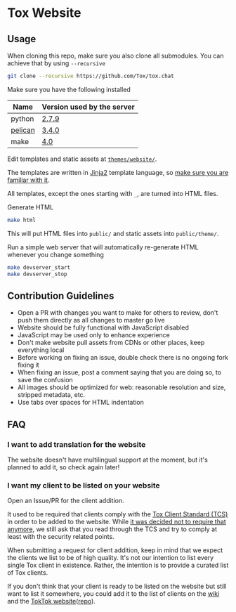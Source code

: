 # Tox Website

## Usage

When cloning this repo, make sure you also clone all submodules. You can achieve that by using `--recursive`

```bash
git clone --recursive https://github.com/Tox/tox.chat
```

Make sure you have the following installed

| Name                                                         | Version used by the server                                 |
|--------------------------------------------------------------|------------------------------------------------------------|
| python                                                       | [2.7.9](https://packages.debian.org/jessie/python)         |
| [pelican](http://docs.getpelican.com/en/latest/install.html) | [3.4.0](https://packages.debian.org/jessie/python-pelican) |
| make                                                         | [4.0](https://packages.debian.org/jessie/make)             |

Edit templates and static assets at [`themes/website/`](themes/website/).

The templates are written in [Jinja2](http://jinja.pocoo.org/) template language, so [make sure you are familiar with it](http://jinja.pocoo.org/docs/dev/templates/).

All templates, except the ones starting with `_`, are turned into HTML files.

Generate HTML

```bash
make html
```

This will put HTML files into `public/` and static assets into `public/theme/`.

Run a simple web server that will automatically re-generate HTML whenever you change something

```bash
make devserver_start
make devserver_stop
```

## Contribution Guidelines

* Open a PR with changes you want to make for others to review, don't push them directly as all changes to master go live
* Website should be fully functional with JavaScript disabled
* JavaScript may be used only to enhance experience
* Don't make website pull assets from CDNs or other places, keep everything local
* Before working on fixing an issue, double check there is no ongoing fork fixing it
* When fixing an issue, post a comment saying that you are doing so, to save the confusion
* All images should be optimized for web: reasonable resolution and size, stripped metadata, etc.
* Use tabs over spaces for HTML indentation

## FAQ

### I want to add translation for the website

The website doesn't have multilingual support at the moment, but it's planned to add it, so check again later!

### I want my client to be listed on your website

Open an Issue/PR for the client addition.

It used to be required that clients comply with the [Tox Client Standard (TCS)](https://tox.gitbooks.io/tox-client-standard/content/index.html) in order to be added to the website.
While [it was decided not to require that anymore](https://github.com/Tox/tox.chat/issues/224), we still ask that you read through the TCS and try to comply at least with the security related points.

When submitting a request for client addition, keep in mind that we expect the clients we list to be of high quality.
It's not our intention to list every single Tox client in existence.
Rather, the intention is to provide a curated list of Tox clients.

If you don't think that your client is ready to be listed on the website but still want to list it somewhere, you could add it to the list of clients on the [wiki](https://wiki.tox.chat/clients) and the [TokTok website](https://toktok.ltd/integrations.html)([repo](https://github.com/TokTok/website)).
